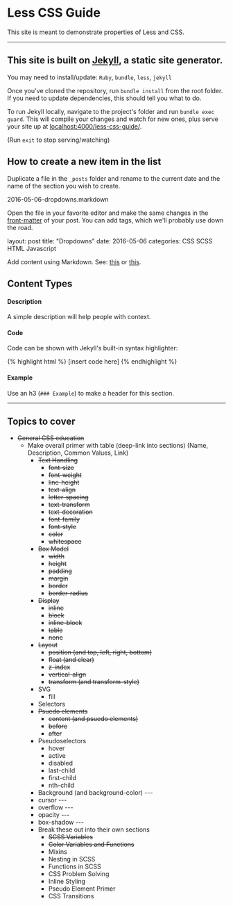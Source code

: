 # Less CSS Guide

This site is meant to demonstrate properties of Less and CSS.

---

## This site is built on [Jekyll](https://jekyllrb.com/), a static site generator.

You may need to install/update: `Ruby`, `bundle`, `less`, `jekyll` 

Once you've cloned the repository, run `bundle install` from the root folder. If you need to update dependencies, this should tell you what to do.

To run Jekyll locally, navigate to the project's folder and run `bundle exec guard`. This will compile your changes and watch for new ones, plus serve your site up at [localhost:4000/less-css-guide/](http://localhost:4000/less-css-guide/).

(Run `exit` to stop serving/watching)

## How to create a new item in the list

Duplicate a file in the `_posts` folder and rename to the current date and the name of the section you wish to create.

  2016-05-06-dropdowns.markdown

Open the file in your favorite editor and make the same changes in the [front-matter](https://jekyllrb.com/docs/frontmatter/) of your post. You can add tags, which we'll probably use down the road.

  layout: post
  title:  "Dropdowns"
  date:   2016-05-06
  categories: CSS SCSS HTML Javascript

Add content using Markdown. See: [this](https://daringfireball.net/projects/markdown/syntax) or [this](https://github.com/adam-p/markdown-here/wiki/Markdown-Cheatsheet).

## Content Types

#### Description

A simple description will help people with context.

#### Code

Code can be shown with Jekyll's built-in syntax highlighter:

  {% highlight html %}
    [insert code here]
  {% endhighlight %}

#### Example

Use an h3 (`### Example`) to make a header for this section.

---

## Topics to cover

- ~~General CSS education~~
  - Make overall primer with table (deep-link into sections) (Name, Description, Common Values, Link)
      - ~~Text Handling~~
          - ~~font-size~~
          - ~~font-weight~~
          - ~~line-height~~
          - ~~text-align~~
          - ~~letter-spacing~~
          - ~~text-transform~~
          - ~~text-decoration~~
          - ~~font-family~~
          - ~~font-style~~
          - ~~color~~
          - ~~whitespace~~
      - ~~Box Model~~
          - ~~width~~
          - ~~height~~
          - ~~padding~~
          - ~~margin~~
          - ~~border~~
          - ~~border-radius~~
      - ~~Display~~
          - ~~inline~~
          - ~~block~~
          - ~~inline-block~~
          - ~~table~~
          - ~~none~~
      - ~~Layout~~
          - ~~position (and top, left, right, bottom)~~
          - ~~float (and clear)~~
          - ~~z-index~~
          - ~~vertical-align~~
          - ~~transform (and transform-style)~~
      - SVG
          - fill
      - Selectors
      - ~~Psuedo elements~~
           - ~~content (and psuedo elements)~~
           - ~~before~~
           - ~~after~~
      - Pseudoselectors
          - hover
          - active
          - disabled
          - last-child
          - first-child
          - nth-child
      - Background (and background-color) ---
      - cursor ---
      - overflow ---
      - opacity ---
      - box-shadow ---
      - Break these out into their own sections
        - ~~SCSS Variables~~
        - ~~Color Variables and Functions~~
        - Mixins
        - Nesting in SCSS
        - Functions in SCSS
        - CSS Problem Solving
        - Inline Styling
        - Pseudo Element Primer
        - CSS Transitions
